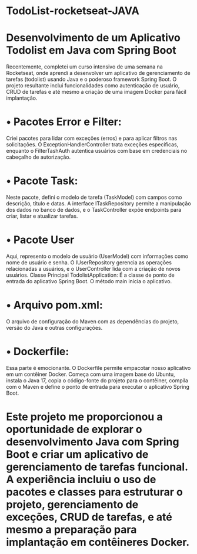 # TodoList-rocketseat-JAVA

# Desenvolvimento de um Aplicativo Todolist em Java com Spring Boot

Recentemente, completei um curso intensivo de uma semana na 
Rocketseat, onde aprendi a desenvolver um aplicativo de 
gerenciamento de tarefas (todolist) usando Java e o poderoso 
framework Spring Boot. O projeto resultante inclui funcionalidades 
como autenticação de usuário, CRUD de tarefas e até mesmo a criação 
de uma imagem Docker para fácil implantação.


# • Pacotes Error e Filter: 
Criei pacotes para lidar com exceções (erros) 
e para aplicar filtros nas solicitações. O ExceptionHandlerController 
trata exceções específicas, enquanto o FilterTashAuth autentica usuários 
com base em credenciais no cabeçalho de autorização.

# • Pacote Task: 
Neste pacote, defini o modelo de tarefa (TaskModel) com campos como descrição, 
título e datas. A interface ITaskRepository permite a manipulação dos dados no 
banco de dados, e o TaskController expõe endpoints para criar, listar e atualizar 
tarefas.

# • Pacote User
Aqui, represento o modelo de usuário (UserModel) com informações como nome de 
usuário e senha. O IUserRepository gerencia as operações relacionadas a usuários, 
e o UserController lida com a criação de novos usuários.
Classe Principal TodolistApplication: É a classe de ponto de entrada do aplicativo 
Spring Boot. O método main inicia o aplicativo.

# • Arquivo pom.xml:
O arquivo de configuração do Maven com as dependências do projeto, versão do 
Java e outras configurações.

# • Dockerfile: 
Essa parte é emocionante. O Dockerfile permite empacotar nosso aplicativo 
em um contêiner Docker. Começa com uma imagem base do Ubuntu, instala o Java 17, 
copia o código-fonte do projeto para o contêiner, compila com o Maven e define o 
ponto de entrada para executar o aplicativo Spring Boot.


# Este projeto me proporcionou a oportunidade de explorar o desenvolvimento Java com Spring Boot e criar um aplicativo de gerenciamento de tarefas funcional. A experiência incluiu o uso de pacotes e classes para estruturar o projeto, gerenciamento de exceções, CRUD de tarefas, e até mesmo a preparação para implantação em contêineres Docker.

